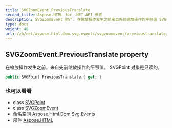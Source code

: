 ```yaml
---
title: SVGZoomEvent.PreviousTranslate
second_title: Aspose.HTML for .NET API 参考
description: SVGZoomEvent 财产. 在缩放操作发生之前来自先前缩放操作的平移值 SVGPoint 对象是只读的
type: docs
weight: 40
url: /zh/net/aspose.html.dom.svg.events/svgzoomevent/previoustranslate/
---
```

## SVGZoomEvent.PreviousTranslate property

在缩放操作发生之前，来自先前缩放操作的平移值。 SVGPoint 对象是只读的。

```csharp
public SVGPoint PreviousTranslate { get; }
```

### 也可以看看

* class [SVGPoint](../../../aspose.html.dom.svg.datatypes/svgpoint/)
* class [SVGZoomEvent](../)
* 命名空间 [Aspose.Html.Dom.Svg.Events](../../svgzoomevent/)
* 部件 [Aspose.HTML](../../../)


